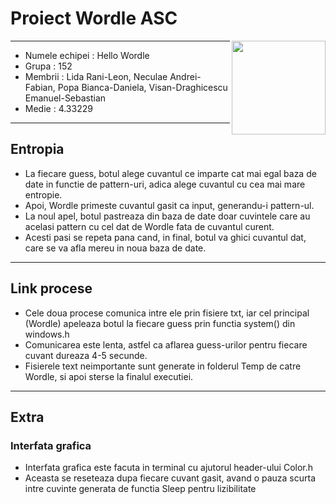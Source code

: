 # Proiect Wordle ASC

<img align="right" width="150" height="150" src="https://i.imgur.com/AWDURXn.jpeg">

---

- Numele echipei : Hello Wordle
- Grupa : 152
- Membrii : Lida Rani-Leon, Neculae Andrei-Fabian, Popa Bianca-Daniela, Visan-Draghicescu Emanuel-Sebastian
- Medie : 4.33229

---

## Entropia
- La fiecare guess, botul alege cuvantul ce imparte cat mai egal baza de date in functie de pattern-uri, adica alege cuvantul cu cea mai mare entropie.
- Apoi, Wordle primeste cuvantul gasit ca input, generandu-i pattern-ul.
- La noul apel, botul pastreaza din baza de date doar cuvintele care au acelasi pattern cu cel dat de Wordle fata de cuvantul curent.
- Acesti pasi se repeta pana cand, in final, botul va ghici cuvantul dat, care se va afla mereu in noua baza de date.

---

## Link procese
- Cele doua procese comunica intre ele prin fisiere txt, iar cel principal (Wordle) apeleaza botul la fiecare guess prin functia system() din windows.h
- Comunicarea este lenta, astfel ca aflarea guess-urilor pentru fiecare cuvant dureaza 4-5 secunde.
- Fisierele text neimportante sunt generate in folderul Temp de catre Wordle, si apoi sterse la finalul executiei.


---

## Extra
### Interfata grafica
- Interfata grafica este facuta in terminal cu ajutorul header-ului Color.h
- Aceasta se reseteaza dupa fiecare cuvant gasit, avand o pauza scurta intre cuvinte generata de functia Sleep pentru lizibilitate

